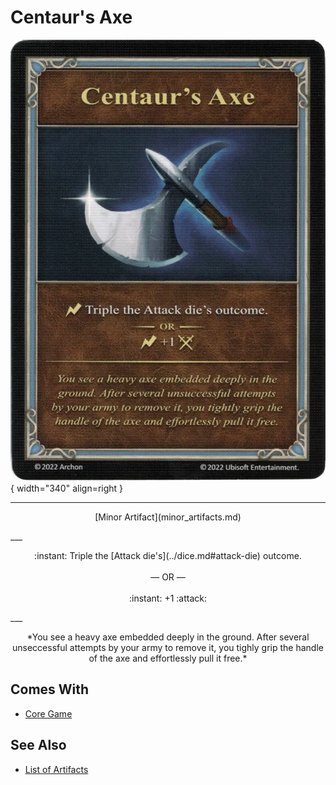 # Centaur's Axe

![Centaur's Axe](../assets/artifacts_minor-centaurs_axe.webp){ width="340" align=right }
___
<p style="text-align: center;" markdown>[Minor Artifact](minor_artifacts.md)</p>
___
<p style="text-align: center;" markdown>:instant: Triple the [Attack die's](../dice.md#attack-die) outcome.<br><br>— OR —<br><br>:instant: +1 :attack:</p>
___
<p style="text-align: center;" markdown>*You see a heavy axe embedded deeply in the ground. After several unseccessful attempts by your army to remove it, you tighly grip the handle of the axe and effortlessly pull it free.*</p>


## Comes With

- [Core Game](../content.md)


## See Also

- [List of Artifacts](../artifacts.md)
